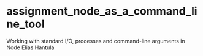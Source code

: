 # assignment_node_as_a_command_line_tool
Working with standard I/O, processes and command-line arguments in Node
Elias Hantula